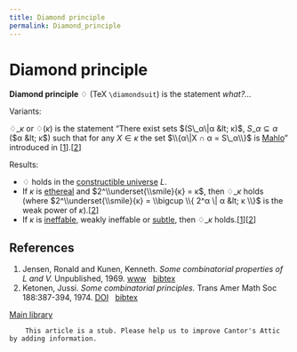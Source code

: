 ```yaml
---
title: Diamond principle
permalink: Diamond_principle
---
```

# Diamond principle











**Diamond principle** $♢$ (TeX `\diamondsuit`) is the statement
*what?...*

Variants:

$♢\_κ$ or $♢(κ)$ is the statement “There exist sets $(S\_α\|α &lt; κ)$,
$S\_α ⊆ α$ ($α &lt; κ$) such that for any $X ∈ κ$ the set $\\{α\|X ∩ α =
S\_α\\}$ is
<a href="/index.php?title=Mahlo_set&amp;action=edit&amp;redlink=1" class="new" title="Mahlo set (page does not exist)">Mahlo</a>”
introduced in
\[[1](#bibkey_JensenKunen1969:Ineffable)\].\[[2](#bibkey_Ketonen1974:SomeCombinatorialPrinciples)\]

Results:

-   $♢$ holds in the [constructible
    universe](/Constructible_universe "Constructible universe")
    $L$.
-   If $κ$ is
    <a href="/Ethereal" class="mw-redirect" title="Ethereal">ethereal</a>
    and $2^\\underset{\\smile}{κ} = κ$, then $♢\_κ$ holds (where
    $2^\\underset{\\smile}{κ} = \\bigcup \\{ 2^α \| α &lt; κ \\}$ is the
    weak power of
    $κ$).\[[2](#bibkey_Ketonen1974:SomeCombinatorialPrinciples)\]
-   If $κ$ is
    [ineffable](/Ineffable "Ineffable"),
    weakly ineffable or
    <a href="/Subtle" class="mw-redirect" title="Subtle">subtle</a>,
    then $♢\_κ$
    holds.\[[1](#bibkey_JensenKunen1969:Ineffable)\]\[[2](#bibkey_Ketonen1974:SomeCombinatorialPrinciples)\]

## References

1.  <span id="bibkey_JensenKunen1969:Ineffable">Jensen, Ronald and
    Kunen, Kenneth. *Some combinatorial properties of $L$ and $V$.*
    Unpublished, 1969.
    <a href="http://www.mathematik.hu-berlin.de/~raesch/org/jensen.html" class="extiw">www</a>   <a href="javascript:bibpopup(&#39;@unpublished%7BJensenKunen1969:Ineffable,AUTHOR=%7BJensen,%20Ronald%20and%20Kunen,%20Kenneth%7D,%3Cbr%3ETITLE=%7BSome%20combinatorial%20properties%20of%20$L$%20and%20$V$%7D,%3Cbr%3EYEAR=%7B1969%7D,%3Cbr%3EURL=%7Bhttp://www.mathematik.hu-berlin.de/~raesch/org/jensen.html%7D,%3Cbr%3E%7D&#39;)" class="bibtex">bibtex</a></span>
2.  <span id="bibkey_Ketonen1974:SomeCombinatorialPrinciples">Ketonen,
    Jussi. *Some combinatorial principles.* Trans Amer Math Soc
    188:387-394, 1974.
    <a href="http://dx.doi.org/10.1090/S0002-9947-1974-0332481-5" class="extiw">DOI</a>   <a href="javascript:bibpopup(&#39;@article%7BKetonen1974:SomeCombinatorialPrinciples,%20%20%20%20AUTHOR%20=%20%7BKetonen,%20Jussi%7D,%3Cbr%3E%20%20%20%20%20TITLE%20=%20%7BSome%20combinatorial%20principles%7D,%3Cbr%3E%20%20%20JOURNAL%20=%20%7BTrans.%20Amer.%20Math.%20Soc.%7D,%3Cbr%3E%20%20FJOURNAL%20=%20%7BTransactions%20of%20the%20American%20Mathematical%20Society%7D,%3Cbr%3E%20%20%20%20VOLUME%20=%20%7B188%7D,%3Cbr%3E%20%20%20%20%20%20YEAR%20=%20%7B1974%7D,%3Cbr%3E%20%20%20%20%20PAGES%20=%20%7B387-394%7D,%3Cbr%3E%20%20%20%20%20%20ISSN%20=%20%7B1088-6850%7D,%3Cbr%3E%20%20%20%20%20%20%20DOI%20=%20%7B10.1090/S0002-9947-1974-0332481-5%7D,%3Cbr%3E%7D&#39;)" class="bibtex">bibtex</a></span>

[Main
library](/Library "Library")

        This article is a stub. Please help us to improve Cantor's Attic by adding information.


